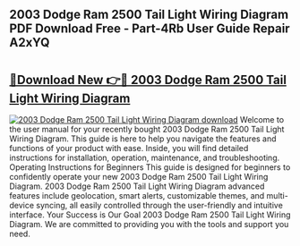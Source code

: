 ## 2003 Dodge Ram 2500 Tail Light Wiring Diagram PDF Download Free - Part-4Rb User Guide Repair A2xYQ

# <h2><a href="http://dfltqa.blite.top/?on=2003+Dodge+Ram+2500+Tail+Light+Wiring+Diagram">🔗Download New 👉🔴 2003 Dodge Ram 2500 Tail Light Wiring Diagram</a></h2>

[![2003 Dodge Ram 2500 Tail Light Wiring Diagram download](https://i.imgur.com/lujVjoI.png)](http://dfltqa.blite.top/?on=2003+Dodge+Ram+2500+Tail+Light+Wiring+Diagram)
Welcome to the user manual for your recently bought 2003 Dodge Ram 2500 Tail Light Wiring Diagram. This guide is here to help you navigate the features and functions of your product with ease. Inside, you will find detailed instructions for installation, operation, maintenance, and troubleshooting. Operating Instructions for Beginners This guide is designed for beginners to confidently operate your new 2003 Dodge Ram 2500 Tail Light Wiring Diagram. 2003 Dodge Ram 2500 Tail Light Wiring Diagram advanced features include geolocation, smart alerts, customizable themes, and multi-device syncing, all easily controlled through the user-friendly and intuitive interface. Your Success is Our Goal 2003 Dodge Ram 2500 Tail Light Wiring Diagram. We are committed to providing you with the tools and support you need.
